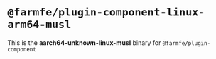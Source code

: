 # `@farmfe/plugin-component-linux-arm64-musl`

This is the **aarch64-unknown-linux-musl** binary for `@farmfe/plugin-component`
